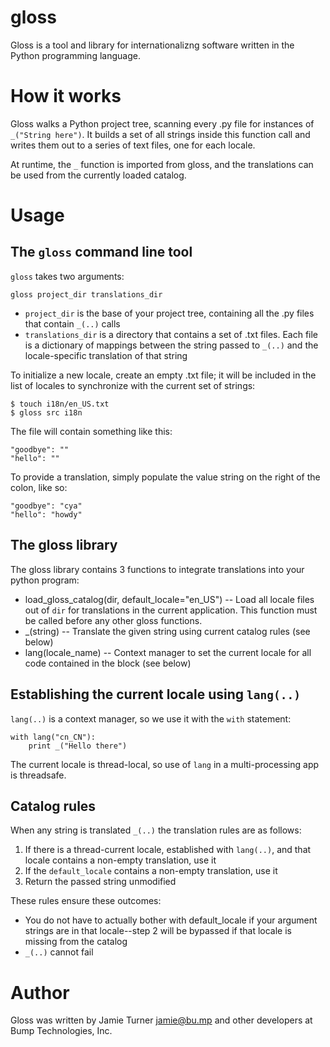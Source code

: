 gloss
=====

Gloss is a tool and library for internationalizng software written in
the Python programming language.

How it works
============

Gloss walks a Python project tree, scanning every .py file for instances
of `_("String here")`.  It builds a set of all strings inside this function
call and writes them out to a series of text files, one for each locale.

At runtime, the `_` function is imported from gloss, and the translations
can be used from the currently loaded catalog.

Usage
=====

The `gloss` command line tool
-----------------------------

`gloss` takes two arguments:

    gloss project_dir translations_dir
    
 * `project_dir` is the base of your project tree, containing all the .py files that
   contain `_(..)` calls
 * `translations_dir` is a directory that contains a set of <locale>.txt files.  Each
   file is a dictionary of mappings between the string passed to `_(..)` and the
   locale-specific translation of that string

To initialize a new locale, create an empty .txt file; it will be included in the
list of locales to synchronize with the current set of strings:

    $ touch i18n/en_US.txt
    $ gloss src i18n

The file will contain something like this:

    "goodbye": ""
    "hello": ""

To provide a translation, simply populate the value string on the right of
the colon, like so:

    
    "goodbye": "cya"
    "hello": "howdy"


The gloss library
-----------------

The gloss library contains 3 functions to integrate translations into your
python program:

 * load_gloss_catalog(dir, default_locale="en_US") -- Load all locale files 
   out of `dir` for translations in the current application.  This function must
   be called before any other gloss functions.
 * _(string) -- Translate the given string using current catalog rules (see below)
 * lang(locale_name) -- Context manager to set the current locale for all code
   contained in the block (see below)

Establishing the current locale using `lang(..)`
------------------------------------------------

`lang(..)` is a context manager, so we use it with the `with` statement:

    with lang("cn_CN"):
        print _("Hello there")

The current locale is thread-local, so use of `lang` in a multi-processing app
is threadsafe.

Catalog rules
-------------

When any string is translated `_(..)` the translation rules are as follows:

 1. If there is a thread-current locale, established with `lang(..)`, and that
    locale contains a non-empty translation, use it
 2. If the `default_locale` contains a non-empty translation, use it
 3. Return the passed string unmodified

These rules ensure these outcomes:

 * You do not have to actually bother with default_locale if your argument strings
   are in that locale--step 2 will be bypassed if that locale is missing from
   the catalog
 * `_(..)` cannot fail

Author
======

Gloss was written by Jamie Turner <jamie@bu.mp> and other developers at
Bump Technologies, Inc.
